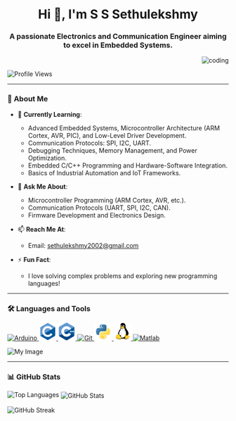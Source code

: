 <h1 align="center">Hi 👋, I'm S S Sethulekshmy</h1>  
<h3 align="center">A passionate Electronics and Communication Engineer aiming to excel in Embedded Systems.</h3>  

<p align="right">
  <img alt="coding" width="300" src="https://media.tenor.com/w3APLkMuTX0AAAAM/computer-work.gif" />
</p>

<p align="left">  
  <img src="https://komarev.com/ghpvc/?username=sethulekshmy&label=Profile%20views&color=0e75b6&style=flat" alt="Profile Views" />  
</p>  

---

### 🌟 **About Me**  
- 🌱 **Currently Learning**:  
  - Advanced Embedded Systems, Microcontroller Architecture (ARM Cortex, AVR, PIC), and Low-Level Driver Development.  
  - Communication Protocols: SPI, I2C, UART.  
  - Debugging Techniques, Memory Management, and Power Optimization.  
  - Embedded C/C++ Programming and Hardware-Software Integration.  
  - Basics of Industrial Automation and IoT Frameworks.  

- 💬 **Ask Me About**:  
  - Microcontroller Programming (ARM Cortex, AVR, etc.).  
  - Communication Protocols (UART, SPI, I2C, CAN).  
  - Firmware Development and Electronics Design.  

- 📫 **Reach Me At**:  
  - Email: [sethulekshmy2002@gmail.com](mailto:sethulekshmy2002@gmail.com)  

- ⚡ **Fun Fact**:  
  - I love solving complex problems and exploring new programming languages!  

---

### 🛠️ **Languages and Tools**  
<p align="left">  
  <a href="https://www.arduino.cc/" target="_blank" rel="noreferrer"> <img src="https://cdn.worldvectorlogo.com/logos/arduino-1.svg" alt="Arduino" width="40" height="40"/> </a>  
  <a href="https://www.cprogramming.com/" target="_blank" rel="noreferrer"> <img src="https://raw.githubusercontent.com/devicons/devicon/master/icons/c/c-original.svg" alt="C" width="40" height="40"/> </a>  
  <a href="https://www.w3schools.com/cpp/" target="_blank" rel="noreferrer"> <img src="https://raw.githubusercontent.com/devicons/devicon/master/icons/cplusplus/cplusplus-original.svg" alt="C++" width="40" height="40"/> </a>  
  <a href="https://git-scm.com/" target="_blank" rel="noreferrer"> <img src="https://www.vectorlogo.zone/logos/git-scm/git-scm-icon.svg" alt="Git" width="40" height="40"/> </a>  
  <a href="https://www.python.org" target="_blank" rel="noreferrer"> <img src="https://raw.githubusercontent.com/devicons/devicon/master/icons/python/python-original.svg" alt="Python" width="40" height="40"/> </a>  
  <a href="https://www.linux.org/" target="_blank" rel="noreferrer"> <img src="https://raw.githubusercontent.com/devicons/devicon/master/icons/linux/linux-original.svg" alt="Linux" width="40" height="40"/> </a>  
  <a href="https://www.mathworks.com/" target="_blank" rel="noreferrer"> <img src="https://upload.wikimedia.org/wikipedia/commons/2/21/Matlab_Logo.png" alt="Matlab" width="40" height="40"/> </a>  

  <!-- Add the new image you want to display -->
 <p align="left">
    <img src="https://image.pngaaa.com/992/7669992-middle.png" alt="My Image" width="40" />
  </p>
</p>  

---

### 📊 **GitHub Stats**  
<p><img align="left" src="https://github-readme-stats.vercel.app/api/top-langs?username=sethulekshmy&show_icons=true&locale=en&layout=compact" alt="Top Languages" /></p>  

<p>&nbsp;<img align="center" src="https://github-readme-stats.vercel.app/api?username=sethulekshmy&show_icons=true&locale=en" alt="GitHub Stats" /></p>  

<p><img align="center" src="https://github-readme-streak-stats.herokuapp.com/?user=sethulekshmy&" alt="GitHub Streak" /></p>  
